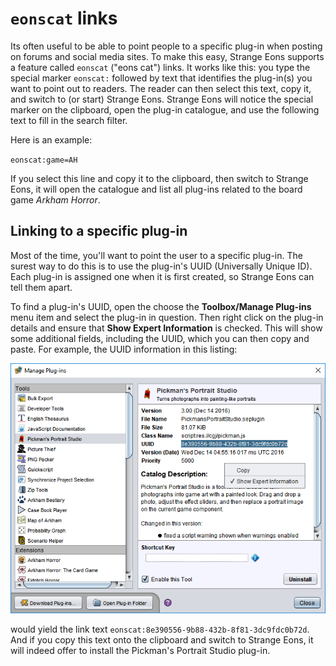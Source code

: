 # `eonscat` links

Its often useful to be able to point people to a specific plug-in when posting on forums and social media sites. To make this easy, Strange Eons supports a feature called `eonscat` ("eons cat") links. It works like this: you type the special marker `eonscat:` followed by text that identifies the plug-in(s) you want to point out to readers. The reader can then select this text, copy it, and switch to (or start) Strange Eons. Strange Eons will notice the special marker on the clipboard, open the plug-in catalogue, and use the following text to fill in the search filter.

Here is an example:

`eonscat:game=AH`

If you select this line and copy it to the clipboard, then switch to Strange Eons, it will open the catalogue and list all plug-ins related to the board game *Arkham Horror*.

## Linking to a specific plug-in

Most of the time, you'll want to point the user to a specific plug-in. The surest way to do this is to use the plug-in's UUID (Universally Unique ID). Each plug-in is assigned one when it is first created, so Strange Eons can tell them apart.

To find a plug-in's UUID, open the choose the **Toolbox/Manage Plug-ins** menu item and select the plug-in in question. Then right click on the plug-in details and ensure that **Show Expert Information** is checked. This will show some additional fields, including the UUID, which you can then copy and paste. For example, the UUID information in this listing:

![getting the UUID from the plug-in manager](images/expert-info.png)

would yield the link text `eonscat:8e390556-9b88-432b-8f81-3dc9fdc0b72d`. And if you copy this text onto the clipboard and switch to Strange Eons, it will indeed offer to install the Pickman's Portrait Studio plug-in.